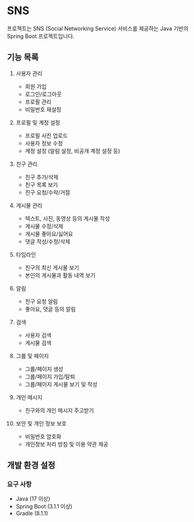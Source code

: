 # SNS

프로젝트는 SNS (Social Networking Service) 서비스를 제공하는 Java 기반의 Spring Boot 프로젝트입니다.

## 기능 목록

1. 사용자 관리
   - 회원 가입
   - 로그인/로그아웃
   - 프로필 관리
   - 비밀번호 재설정

2. 프로필 및 계정 설정
   - 프로필 사진 업로드
   - 사용자 정보 수정
   - 계정 설정 (알림 설정, 비공개 계정 설정 등)

3. 친구 관리
   - 친구 추가/삭제
   - 친구 목록 보기
   - 친구 요청/수락/거절

4. 게시물 관리
   - 텍스트, 사진, 동영상 등의 게시물 작성
   - 게시물 수정/삭제
   - 게시물 좋아요/싫어요
   - 댓글 작성/수정/삭제

5. 타임라인
   - 친구의 최신 게시물 보기
   - 본인의 게시물과 활동 내역 보기

6. 알림
   - 친구 요청 알림
   - 좋아요, 댓글 등의 알림

7. 검색
   - 사용자 검색
   - 게시물 검색

8. 그룹 및 페이지
   - 그룹/페이지 생성
   - 그룹/페이지 가입/탈퇴
   - 그룹/페이지 게시물 보기 및 작성

9. 개인 메시지
   - 친구와의 개인 메시지 주고받기

10. 보안 및 개인 정보 보호
    - 비밀번호 암호화
    - 개인정보 처리 방침 및 이용 약관 제공

## 개발 환경 설정

### 요구 사항

- Java (17 이상)
- Spring Boot (3.1.1 이상)
- Gradle (8.1.1)
